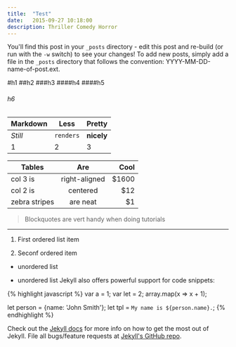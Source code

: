 ```yaml
---
title:  "Test"
date:   2015-09-27 10:18:00
description: Thriller Comedy Horror
---
```


You'll find this post in your `_posts` directory - edit this post and re-build (or run with the `-w` switch) to see your changes!
To add new posts, simply add a file in the `_posts` directory that follows the convention: YYYY-MM-DD-name-of-post.ext.


#h1
##h2
###h3
####h4
####h5
###### h6

Markdown | Less | Pretty
--- | --- | ---
*Still* | `renders` | **nicely**
1 | 2 | 3


| Tables        | Are           | Cool  |
| ------------- |:-------------:| -----:|
| col 3 is      | right-aligned | $1600 |
| col 2 is      | centered      |   $12 |
| zebra stripes | are neat      |    $1 |

> Blockquotes are vert handy when doing tutorials

___

1. First ordered list item

2. Seconf ordered item

* unordered list

* unordered list
Jekyll also offers powerful support for code snippets:

{% highlight javascript %}
var a = 1;
var let = 2;
array.map(x => x + 1);

let person = {name: 'John Smith'};
let tpl = `My name is ${person.name}.`;
{% endhighlight %}

Check out the [Jekyll docs][jekyll] for more info on how to get the most out of Jekyll. File all bugs/feature requests at [Jekyll's GitHub repo][jekyll-gh].

[jekyll-gh]: https://github.com/mojombo/jekyll
[jekyll]:    http://jekyllrb.com
